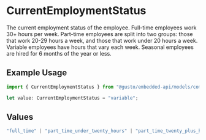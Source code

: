 # CurrentEmploymentStatus

The current employment status of the employee. Full-time employees work 30+ hours per week. Part-time employees are split into two groups: those that work 20-29 hours a week, and those that work under 20 hours a week. Variable employees have hours that vary each week. Seasonal employees are hired for 6 months of the year or less.

## Example Usage

```typescript
import { CurrentEmploymentStatus } from "@gusto/embedded-api/models/components/employee.js";

let value: CurrentEmploymentStatus = "variable";
```

## Values

```typescript
"full_time" | "part_time_under_twenty_hours" | "part_time_twenty_plus_hours" | "variable" | "seasonal"
```